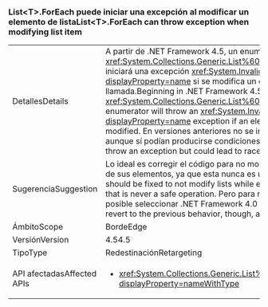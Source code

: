 ### <a name="listlttgtforeach-can-throw-exception-when-modifying-list-item"></a><span data-ttu-id="8c910-101">List&lt;T&gt;.ForEach puede iniciar una excepción al modificar un elemento de lista</span><span class="sxs-lookup"><span data-stu-id="8c910-101">List&lt;T&gt;.ForEach can throw exception when modifying list item</span></span>

|   |   |
|---|---|
|<span data-ttu-id="8c910-102">Detalles</span><span class="sxs-lookup"><span data-stu-id="8c910-102">Details</span></span>|<span data-ttu-id="8c910-103">A partir de .NET Framework 4.5, un enumerador <xref:System.Collections.Generic.List%601.ForEach(System.Action{%600})> iniciará una excepción <xref:System.InvalidOperationException?displayProperty=name> si se modifica un elemento de la colección que realiza la llamada.</span><span class="sxs-lookup"><span data-stu-id="8c910-103">Beginning in .NET Framework 4.5, a <xref:System.Collections.Generic.List%601.ForEach(System.Action{%600})> enumerator will throw an <xref:System.InvalidOperationException?displayProperty=name> exception if an element in the calling collection is modified.</span></span> <span data-ttu-id="8c910-104">En versiones anteriores no se iniciaban excepciones en estos casos, aunque sí podían producirse condiciones de carrera.</span><span class="sxs-lookup"><span data-stu-id="8c910-104">Previously, this would not throw an exception but could lead to race conditions.</span></span>|
|<span data-ttu-id="8c910-105">Sugerencia</span><span class="sxs-lookup"><span data-stu-id="8c910-105">Suggestion</span></span>|<span data-ttu-id="8c910-106">Lo ideal es corregir el código para no modificar listas durante la enumeración de sus elementos, ya que esta nunca es una operación segura.</span><span class="sxs-lookup"><span data-stu-id="8c910-106">Ideally, code should be fixed to not modify lists while enumerating their elements because that is never a safe operation.</span></span> <span data-ttu-id="8c910-107">Pero para revertir al comportamiento anterior, es posible seleccionar .NET Framework 4.0 como destino de una aplicación.</span><span class="sxs-lookup"><span data-stu-id="8c910-107">To revert to the previous behavior, though, an app may target .NET Framework 4.0.</span></span>|
|<span data-ttu-id="8c910-108">Ámbito</span><span class="sxs-lookup"><span data-stu-id="8c910-108">Scope</span></span>|<span data-ttu-id="8c910-109">Borde</span><span class="sxs-lookup"><span data-stu-id="8c910-109">Edge</span></span>|
|<span data-ttu-id="8c910-110">Versión</span><span class="sxs-lookup"><span data-stu-id="8c910-110">Version</span></span>|<span data-ttu-id="8c910-111">4.5</span><span class="sxs-lookup"><span data-stu-id="8c910-111">4.5</span></span>|
|<span data-ttu-id="8c910-112">Tipo</span><span class="sxs-lookup"><span data-stu-id="8c910-112">Type</span></span>|<span data-ttu-id="8c910-113">Redestinación</span><span class="sxs-lookup"><span data-stu-id="8c910-113">Retargeting</span></span>|
|<span data-ttu-id="8c910-114">API afectadas</span><span class="sxs-lookup"><span data-stu-id="8c910-114">Affected APIs</span></span>|<ul><li><xref:System.Collections.Generic.List%601.ForEach(System.Action{%600})?displayProperty=nameWithType></li></ul>|

